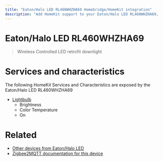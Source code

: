 ```yaml
---
title: "Eaton/Halo LED RL460WHZHA69 Homebridge/HomeKit integration"
description: "Add HomeKit support to your Eaton/Halo LED RL460WHZHA69, using Homebridge, Zigbee2MQTT and homebridge-z2m."
---
```

<!---
This file has been GENERATED using src/docgen/docgen.ts
DO NOT EDIT THIS FILE MANUALLY!
-->
# Eaton/Halo LED RL460WHZHA69
> Wireless Controlled LED retrofit downlight


# Services and characteristics
The following HomeKit Services and Characteristics are exposed by
the Eaton/Halo LED RL460WHZHA69

* [Lightbulb](../../light.md)
  * Brightness
  * Color Temperature
  * On


# Related
* [Other devices from Eaton/Halo LED](../index.md#eaton_halo_led)
* [Zigbee2MQTT documentation for this device](https://www.zigbee2mqtt.io/devices/RL460WHZHA69.html)
